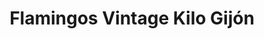 ---
title: "Flamingos Vintage Kilo Gijón"
url: /gijon-xixon/flamingos-vintage-kilo-gijon/
shop: Kleidung
---